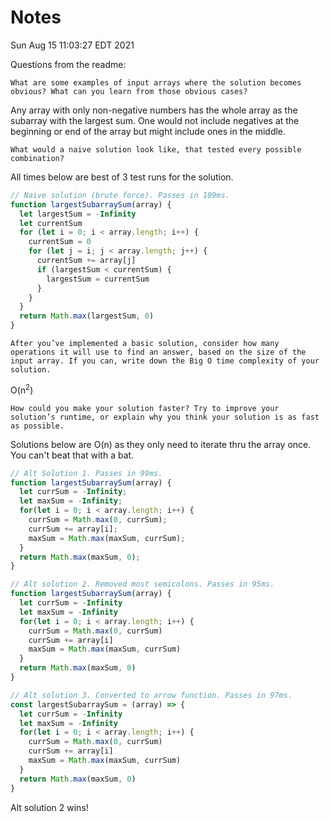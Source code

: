 # Notes

Sun Aug 15 11:03:27 EDT 2021

Questions from the readme:

`What are some examples of input arrays where the solution becomes obvious? What can you learn from those obvious cases?`

Any array with only non-negative numbers has the whole array as the subarray with the largest sum. One would not include negatives at the beginning or end of the array but might include ones in the middle.

`What would a naive solution look like, that tested every possible combination?`

All times below are best of 3 test runs for the solution.

```js
// Naive solution (brute force). Passes in 109ms.
function largestSubarraySum(array) {
  let largestSum = -Infinity
  let currentSum
  for (let i = 0; i < array.length; i++) {
    currentSum = 0
    for (let j = i; j < array.length; j++) {
      currentSum += array[j]
      if (largestSum < currentSum) {
        largestSum = currentSum
      }
    }
  }
  return Math.max(largestSum, 0)
}
```

`After you’ve implemented a basic solution, consider how many operations it will use to find an answer, based on the size of the input array. If you can, write down the Big O time complexity of your solution.`

O(n<sup>2</sup>)

`How could you make your solution faster? Try to improve your solution’s runtime, or explain why you think your solution is as fast as possible.`

Solutions below are O(n) as they only need to iterate thru the array once. You can't beat that with a bat.

```js
// Alt Solution 1. Passes in 99ms.
function largestSubarraySum(array) {
  let currSum = -Infinity;
  let maxSum = -Infinity;
  for(let i = 0; i < array.length; i++) {
    currSum = Math.max(0, currSum);
    currSum += array[i];
    maxSum = Math.max(maxSum, currSum);
  }
  return Math.max(maxSum, 0);
}

// Alt solution 2. Removed most semicolons. Passes in 95ms.
function largestSubarraySum(array) {
  let currSum = -Infinity
  let maxSum = -Infinity
  for(let i = 0; i < array.length; i++) {
    currSum = Math.max(0, currSum)
    currSum += array[i]
    maxSum = Math.max(maxSum, currSum)
  }
  return Math.max(maxSum, 0)
}

// Alt solution 3. Converted to arrow function. Passes in 97ms.
const largestSubarraySum = (array) => {
  let currSum = -Infinity
  let maxSum = -Infinity
  for(let i = 0; i < array.length; i++) {
    currSum = Math.max(0, currSum)
    currSum += array[i]
    maxSum = Math.max(maxSum, currSum)
  }
  return Math.max(maxSum, 0)
}
```

Alt solution 2 wins!
